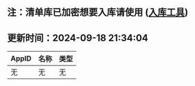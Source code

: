 ## 注：清单库已加密想要入库请使用 ([入库工具](https://github.com/BlankTMing/ManifestAutoUpdate/releases))

## 更新时间：2024-09-18 21:34:04
| AppID | 名称 | 类型  |
| :-------------------- | :----------------------------- | :----------- |
| 无 | 无 | 无 |

